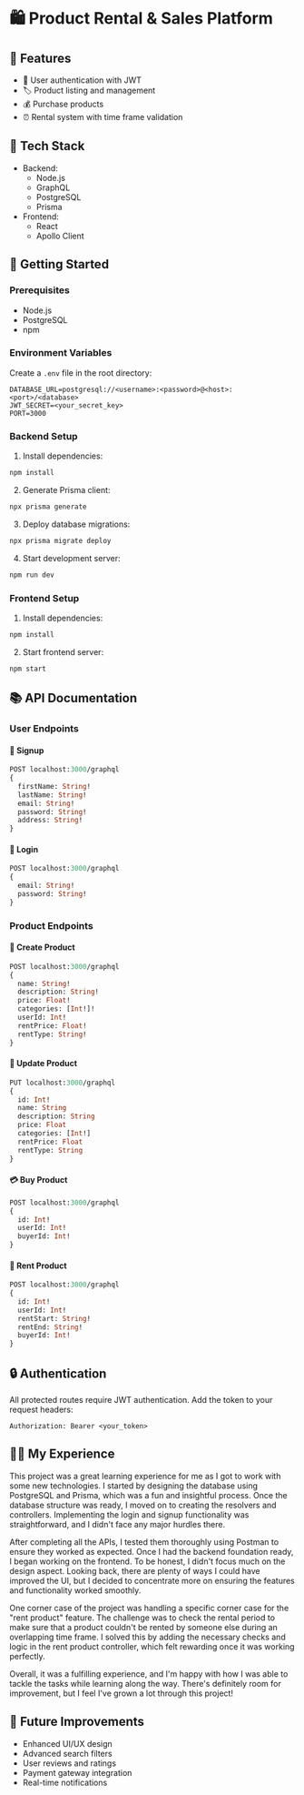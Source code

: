 # 🛍️ Product Rental & Sales Platform

## 🌟 Features

- 👤 User authentication with JWT
- 🏷️ Product listing and management
- 💰 Purchase products
- ⏰ Rental system with time frame validation

## 🔧 Tech Stack

- Backend:
  - Node.js
  - GraphQL
  - PostgreSQL
  - Prisma
- Frontend:
  - React
  - Apollo Client

## 🚀 Getting Started

### Prerequisites

- Node.js
- PostgreSQL
- npm

### Environment Variables

Create a `.env` file in the root directory:

```env
DATABASE_URL=postgresql://<username>:<password>@<host>:<port>/<database>
JWT_SECRET=<your_secret_key>
PORT=3000
```

### Backend Setup

1. Install dependencies:

```bash
npm install
```

2. Generate Prisma client:

```bash
npx prisma generate
```

3. Deploy database migrations:

```bash
npx prisma migrate deploy
```

4. Start development server:

```bash
npm run dev
```

### Frontend Setup

1. Install dependencies:

```bash
npm install
```

2. Start frontend server:

```bash
npm start
```

## 📚 API Documentation

### User Endpoints

#### 🔐 Signup

```graphql
POST localhost:3000/graphql
{
  firstName: String!
  lastName: String!
  email: String!
  password: String!
  address: String!
}
```

#### 🔑 Login

```graphql
POST localhost:3000/graphql
{
  email: String!
  password: String!
}
```

### Product Endpoints

#### 📝 Create Product

```graphql
POST localhost:3000/graphql
{
  name: String!
  description: String!
  price: Float!
  categories: [Int!]!
  userId: Int!
  rentPrice: Float!
  rentType: String!
}
```

#### 🔄 Update Product

```graphql
PUT localhost:3000/graphql
{
  id: Int!
  name: String
  description: String
  price: Float
  categories: [Int!]
  rentPrice: Float
  rentType: String
}
```

#### 💳 Buy Product

```graphql
POST localhost:3000/graphql
{
  id: Int!
  userId: Int!
  buyerId: Int!
}
```

#### 📅 Rent Product

```graphql
POST localhost:3000/graphql
{
  id: Int!
  userId: Int!
  rentStart: String!
  rentEnd: String!
  buyerId: Int!
}
```

## 🔒 Authentication

All protected routes require JWT authentication. Add the token to your request headers:

```
Authorization: Bearer <your_token>
```

## 👨‍💻 My Experience

This project was a great learning experience for me as I got to work with some new technologies. I started by designing the database using PostgreSQL and Prisma, which was a fun and insightful process. Once the database structure was ready, I moved on to creating the resolvers and controllers. Implementing the login and signup functionality was straightforward, and I didn't face any major hurdles there.

After completing all the APIs, I tested them thoroughly using Postman to ensure they worked as expected. Once I had the backend foundation ready, I began working on the frontend. To be honest, I didn't focus much on the design aspect. Looking back, there are plenty of ways I could have improved the UI, but I decided to concentrate more on ensuring the features and functionality worked smoothly.

One corner case of the project was handling a specific corner case for the "rent product" feature. The challenge was to check the rental period to make sure that a product couldn't be rented by someone else during an overlapping time frame. I solved this by adding the necessary checks and logic in the rent product controller, which felt rewarding once it was working perfectly.

Overall, it was a fulfilling experience, and I'm happy with how I was able to tackle the tasks while learning along the way. There's definitely room for improvement, but I feel I've grown a lot through this project!

## 🎨 Future Improvements

- Enhanced UI/UX design
- Advanced search filters
- User reviews and ratings
- Payment gateway integration
- Real-time notifications

